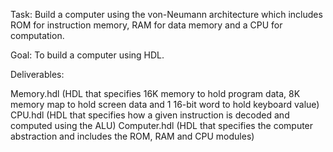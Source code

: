 Task: Build a computer using the von-Neumann architecture which includes ROM for instruction memory, RAM for data memory and a CPU for computation.

Goal: To build a computer using HDL.

Deliverables:

Memory.hdl (HDL that specifies 16K memory to hold program data, 8K memory map to hold screen data and 1 16-bit word to hold keyboard value)
CPU.hdl (HDL that specifies how a given instruction is decoded and computed using the ALU)
Computer.hdl (HDL that specifies the computer abstraction and includes the ROM, RAM and CPU modules)
